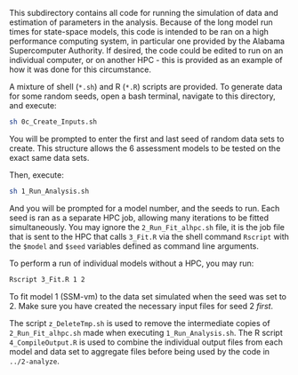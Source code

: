 This subdirectory contains all code for running the simulation of data and estimation of parameters in the analysis. Because of the long model run times for state-space models, this code is intended to be ran on a high performance computing system, in particular one provided by the Alabama Supercomputer Authority. If desired, the code could be edited to run on an individual computer, or on another HPC - this is provided as an example of how it was done for this circumstance. 

A mixture of shell (`*.sh`) and R (`*.R`) scripts are provided. To generate data for some random seeds, open a bash terminal, navigate to this directory, and execute:

```bash
sh 0c_Create_Inputs.sh
```

You will be prompted to enter the first and last seed of random data sets to create. This structure allows the 6 assessment models to be tested on the exact same data sets.

Then, execute:

```bash
sh 1_Run_Analysis.sh
```

And you will be prompted for a model number, and the seeds to run. Each seed is ran as a separate HPC job, allowing many iterations to be fitted simultaneously. You may ignore the `2_Run_Fit_alhpc.sh` file, it is the job file that is sent to the HPC that calls `3_Fit.R` via the shell command `Rscript`  with the `$model` and `$seed` variables defined as command line arguments.

To perform a run of individual models without a HPC, you may run:

```bash
Rscript 3_Fit.R 1 2
```

To fit model 1 (SSM-vm) to the data set simulated when the seed was set to 2. Make sure you have created the necessary input files for seed 2 _first_.

The script `z_DeleteTmp.sh`  is used to remove the intermediate copies of `2_Run_Fit_alhpc.sh` made when executing `1_Run_Analysis.sh`. The R script `4_CompileOutput.R` is used to combine the individual output files from each model and data set to aggregate files before being used by the code in `../2-analyze`.